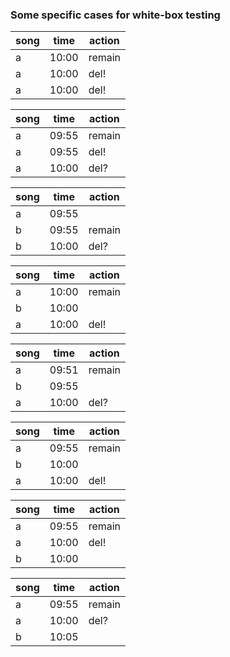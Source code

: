 ### Some specific cases for white-box testing

song | time | action
----- | ----- | ------
a | 10:00 | remain
a | 10:00 | del!
a | 10:00 | del!

song | time | action
----- | ----- | ------
a | 09:55 | remain
a | 09:55 | del!
a | 10:00 | del?

song | time | action
----- | ----- | ------
a | 09:55 |
b | 09:55 | remain
b | 10:00 | del?

song | time | action
----- | ----- | ------
a | 10:00 | remain
b | 10:00 |
a | 10:00 | del!

song | time | action
----- | ----- | ------
a | 09:51 | remain
b | 09:55 |
a | 10:00 | del?

song | time | action
----- | ----- | ------
a | 09:55 | remain
b | 10:00 | 
a | 10:00 | del!

song | time | action
----- | ----- | ------
a | 09:55 | remain
a | 10:00 | del!
b | 10:00 |

song | time | action
----- | ----- | ------
a | 09:55 | remain
a | 10:00 | del?
b | 10:05 |
